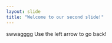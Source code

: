 ```yaml
---
layout: slide
title: "Welcome to our second slide!"
---
```

swwagggg
Use the left arrow to go back!
